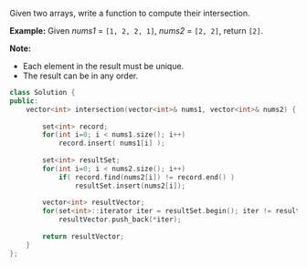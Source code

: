 Given two arrays, write a function to compute their intersection.

**Example:**
Given *nums1* = `[1, 2, 2, 1]`, *nums2* = `[2, 2]`, return `[2]`.

**Note:**

- Each element in the result must be unique.
- The result can be in any order.



```c++
class Solution {
public:
    vector<int> intersection(vector<int>& nums1, vector<int>& nums2) {
        
        set<int> record;
        for(int i=0; i < nums1.size(); i++)
            record.insert( nums1[i] );
        
        set<int> resultSet;
        for(int i=0; i < nums2.size(); i++)
            if( record.find(nums2[i]) != record.end() )
                resultSet.insert(nums2[i]);
        
        vector<int> resultVector;
        for(set<int>::iterator iter = resultSet.begin(); iter != resultSet.end(); iter++)
            resultVector.push_back(*iter);
        
        return resultVector;
    }
};
```

